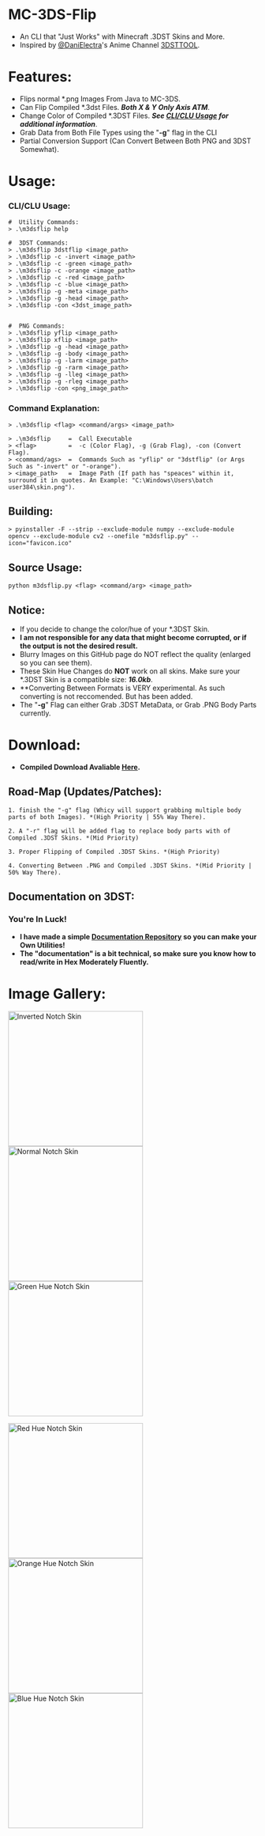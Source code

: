 # MC-3DS-Flip
- An CLI that "Just Works" with Minecraft .3DST Skins and More.
- Inspired by [@DaniElectra](https://github.com/DaniElectra)'s Anime Channel [3DSTTOOL](https://github.com/DaniElectra/3DSTTool).

# Features:
- Flips normal *.png Images From Java to MC-3DS.
- Can Flip Compiled *.3dst Files. ***Both X & Y Only Axis ATM***.
- Change Color of Compiled *.3DST Files. ***See [CLI/CLU Usage](https://github.com/Cracko298/Minecraft-3ds-Image-Flip/#cliclu-usage) for additional information***.
- Grab Data from Both File Types using the "**-g**" flag in the CLI
- Partial Conversion Support (Can Convert Between Both PNG and 3DST Somewhat).

# Usage:
### CLI/CLU Usage:
```
#  Utility Commands:
> .\m3dsflip help

#  3DST Commands:
> .\m3dsflip 3dstflip <image_path>
> .\m3dsflip -c -invert <image_path>
> .\m3dsflip -c -green <image_path>
> .\m3dsflip -c -orange <image_path>
> .\m3dsflip -c -red <image_path>
> .\m3dsflip -c -blue <image_path>
> .\m3dsflip -g -meta <image_path>
> .\m3dsflip -g -head <image_path>
> .\m3dsflip -con <3dst_image_path>


#  PNG Commands:
> .\m3dsflip yflip <image_path>
> .\m3dsflip xflip <image_path>
> .\m3dsflip -g -head <image_path>
> .\m3dsflip -g -body <image_path>
> .\m3dsflip -g -larm <image_path>
> .\m3dsflip -g -rarm <image_path>
> .\m3dsflip -g -lleg <image_path>
> .\m3dsflip -g -rleg <image_path>
> .\m3dsflip -con <png_image_path>
```
### Command Explanation:
```
> .\m3dsflip <flag> <command/args> <image_path>
```
```
> .\m3dsflip     =  Call Executable
> <flag>         =  -c (Color Flag), -g (Grab Flag), -con (Convert Flag).
> <command/ags>  =  Commands Such as "yflip" or "3dstflip" (or Args Such as "-invert" or "-orange").
> <image_path>   =  Image Path (If path has "speaces" within it, surround it in quotes. An Example: "C:\Windows\Users\batch user384\skin.png").
```
## Building:
```
> pyinstaller -F --strip --exclude-module numpy --exclude-module opencv --exclude-module cv2 --onefile "m3dsflip.py" --icon="favicon.ico"
```
## Source Usage:
```
python m3dsflip.py <flag> <command/arg> <image_path>
```
## Notice:
- If you decide to change the color/hue of your *.3DST Skin.
- **I am not responsible for any data that might become corrupted, or if the output is not the desired result.**
- Blurry Images on this GitHub page do NOT reflect the quality (enlarged so you can see them).
- These Skin Hue Changes do **NOT** work on all skins. Make sure your *.3DST Skin is a compatible size: ***16.0kb***.
- **Converting Between Formats is VERY experimental. As such converting is not reccomended. But has been added.
- The "**-g**" Flag can either Grab .3DST MetaData, or Grab .PNG Body Parts currently.


# Download:
- **Compiled Download Avaliable [Here](https://github.com/Cracko298/Minecraft-3ds-Image-Flip/releases/download/v0.5.5/m3dsflip.exe).**

## Road-Map (Updates/Patches):
```
1. finish the "-g" flag (Whicy will support grabbing multiple body parts of both Images). *(High Priority | 55% Way There).

2. A "-r" flag will be added flag to replace body parts with of Compiled .3DST Skins. *(Mid Priority)

3. Proper Flipping of Compiled .3DST Skins. *(High Priority)

4. Converting Between .PNG and Compiled .3DST Skins. *(Mid Priority | 50% Way There).
```

## Documentation on 3DST:
### You're In Luck!
- **I have made a simple [Documentation Repository](https://github.com/Cracko298/MC-3DST-Documentation) so you can make your Own Utilities!**
- **The "documentation" is a bit technical, so make sure you know how to read/write in Hex Moderately Fluently.**


# Image Gallery:
<p>
    <img width="273" height="273" src="https://github.com/Cracko298/Minecraft-3ds-Image-Flip/assets/78656905/3ae3fe61-8fac-4302-8096-9f5dd22d1fc5" alt="Inverted Notch Skin">
    <img width="273" height="273" src="https://github.com/Cracko298/Minecraft-3ds-Image-Flip/assets/78656905/ba035930-8454-4fe8-867f-35a6b0782d9d" alt="Normal Notch Skin">
    <img width="273" height="273" src="https://github.com/Cracko298/Minecraft-3ds-Image-Flip/assets/78656905/d3f24862-d815-4181-88fd-23064dd219d7" alt="Green Hue Notch Skin">
</p>

<p>
    <img width="273" height="273" src="https://github.com/Cracko298/Minecraft-3ds-Image-Flip/assets/78656905/7cbf415d-d17a-4788-9ec5-5c0b3ee40da8" alt="Red Hue Notch Skin">
    <img width="273" height="273" src="https://github.com/Cracko298/Minecraft-3ds-Image-Flip/assets/78656905/c68fd63c-dd4f-4e46-869b-8b5b263b9a99" alt="Orange Hue Notch Skin">
    <img width="273" height="273" src="https://github.com/Cracko298/Minecraft-3ds-Image-Flip/assets/78656905/c6e15678-b661-45a2-9646-65c6694e0a59" alt="Blue Hue Notch Skin"> 
</p>
